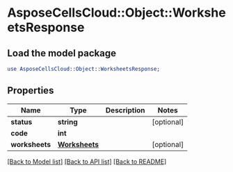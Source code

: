 # AsposeCellsCloud::Object::WorksheetsResponse

## Load the model package
```perl
use AsposeCellsCloud::Object::WorksheetsResponse;
```

## Properties
Name | Type | Description | Notes
------------ | ------------- | ------------- | -------------
**status** | **string** |  | [optional] 
**code** | **int** |  | 
**worksheets** | [**Worksheets**](Worksheets.md) |  | [optional] 

[[Back to Model list]](../README.md#documentation-for-models) [[Back to API list]](../README.md#documentation-for-api-endpoints) [[Back to README]](../README.md)


